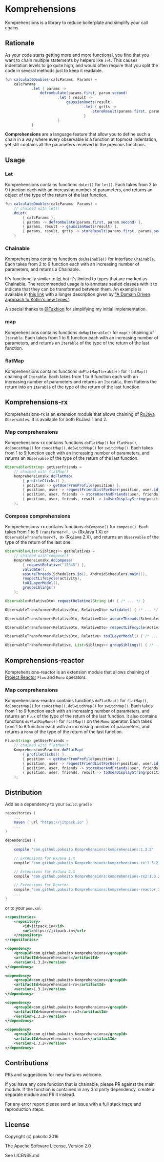 # Komprehensions

Komprehensions is a library to reduce boilerplate and simplify your call chains.

## Rationale

As your code starts getting more and more functional, you find that you want to chain multiple statements by helpers like `let`. This causes indentation levels to go quite high, and would often require that you split the code in several methods just to keep it readable.

```java
fun calculateDoubles(calcParams: Params) =
    calcParams
            .let { params ->
                defrombulate(params.first, param.second)
                        .let { result ->
                            gaussianRoots(result)
                                    .let { grtts ->
                                        storeResult(params.first, params.second, result, grtts)
                                    }
                        }
            }
```

**Comprehensions** are a language feature that allow you to define such a chain in a way where every observable is a function at topmost indentation, yet still contains all the parameters received in the previous functions.

## Usage

### Let

Komprehensions contains functions `doLet()` for `let()`. Each takes from 2 to 9 function each with an increasing number of parameters, and returns an object of the type of the return of the last function.

```java
fun calculateDoubles(calcParams: Params) =
    // chained with let()
    doLet(
        { calcParams },
        { params -> defrombulate(params.first, param.second) },
        { params, result -> gaussianRoots(result) },
        { params, result, grtts -> storeResult(params.first, params.second, result, grtts) }
    )
```

### Chainable

Komprehensions contains functions `doChainable()` for interface `Chainable`. Each takes from 2 to 9 function each with an increasing number of parameters, and returns a Chainable.

It's functionally similar to [let](https://github.com/pakoito/Komprehensions#let) but it's limited to types that are marked as Chainable. The recommended usage is to annotate sealed classes with it to indicate that they can be transformed between them.
An example is available in [this link](https://gist.github.com/pakoito/8043a42c2381112753cfdaab128cdc49) with a longer description given by ["A Domain Driven approach to Kotlin's new types"](http://www.pacoworks.com/2016/10/03/new-talk-a-domain-driven-approach-to-kotlins-new-types-at-mobilization-2016/).

A special thanks to [@Takhion](https://github.com/Takhion) for simplifying my initial implementation.

### map

Komprehensions contains functions `doMapIterable()` for `map()` chaining of `Iterable`. Each takes from 1 to 9 function each with an increasing number of parameters, and returns an `Iterable` of the type of the return of the last function.

### flatMap

Komprehensions contains functions `doFlatMapIterable()` for `flatMap()` chaining of `Iterable`. Each takes from 1 to 9 function each with an increasing number of parameters and returns an `Iterable`, then flattens the return into an `Iterable` of the type of the return of the last function.

## Komprehensions-rx

Komprehensions-rx is an extension module that allows chaining of [RxJava](https://github.com/ReactiveX/RxJava) `Observables`. It is available for both RxJava 1 and 2.

### Map comprehensions

Komprehensions-rx contains functions `doFlatMap()` for `flatMap()`, `doConcatMap()` for `concatMap()`, `doSwitchMap()` for `switchMap()`. Each takes from 1 to 9 function each with an increasing number of parameters, and returns an `Observable` of the type of the return of the last function.

```java
Observable<String> getUserFriends =
    // chained with flatMap()
    KomprehensionsRx.doFlatMap(
        { profileClicks() },
        { position -> getUserFromProfile(position) },
        { position, user -> requestFriendListForUser(position, user.id) },
        { position, user, friends -> storeUserAndFriends(user, friends) },
        { position, user, friends, result -> toUserDisplayString(position, user, friends, result) }
    );
```

### Compose comprehensions

Komprehensions-rx contains functions `doCompose()` for `compose()`. Each takes from 1 to 9 `Transformer<T, U>` (RxJava 1.X) or `ObservableTransformer<T, U>` (RxJava 2.X), and returns an `Observable` of the type of the return of the last one.

```java
Observable<List<Siblings>> getRelatives =
    // chained with compose()
    KomprehensionsRx.doCompose(
        { requestRelative("12345") },
        validate(),
        assureThreads(Schedulers.io(), AndroidSchedulers.main()),
        respectLifecycle(activity),
        toUILayerModel(),
        groupSiblings()
    );

Observable<RelativeDto> requestRelative(String id) { /* ... */ }

ObservableTransformer<RelativeDto, RelativeDto> validate() { /* ... */ }

ObservableTransformer<RelativeDto, RelativeDto> assureThreads(Scheduler in, Scheduler out) { /* ... */ }

ObservableTransformer<RelativeDto, RelativeDto> respectLifecycle(Activity activity) { /* ... */ }

ObservableTransformer<RelativeDto, Relative> toUILayerModel() { /* ... */ }

ObservableTransformer<Relative, List<Siblings>> groupSiblings() { /* ... */ }
```

## Komprehensions-reactor

Komprehensions-reactor is an extension module that allows chaining of [Project Reactor](https://projectreactor.io/) `Flux` and `Mono` operators.

### Map comprehensions

Komprehensions-reactor contains functions `doFlatMap()` for `flatMap()`, `doConcatMap()` for `concatMap()`, `doSwitchMap()` for `switchMap()`. Each takes from 1 to 9 function each with an increasing number of parameters, and returns an `Flux` of the type of the return of the last function. It also contains functions `doFlatMapMono()` for `flatMap()` on the `Mono` operator. Each takes from 1 to 8 function each with an increasing number of parameters, and returns a `Mono` of the type of the return of the last function.

```java
Flux<String> getUserFriends =
    // chained with flatMap()
    KomprehensionsReactor.doFlatMap(
        { profileClicks() },
        { position -> getUserFromProfile(position) },
        { position, user -> requestFriendListForUser(position, user.id) },
        { position, user, friends -> storeUserAndFriends(user, friends) },
        { position, user, friends, result -> toUserDisplayString(position, user, friends, result) }
    );
```

## Distribution

Add as a dependency to your `build.gradle`
```groovy
repositories {
    ...
    maven { url "https://jitpack.io" }
    ...
}
    
dependencies {
    ...
    compile 'com.github.pakoito.Komprehensions:komprehensions:1.3.2'

    // Extensions for RxJava 1.X
    compile 'com.github.pakoito.Komprehensions:komprehensions-rx:1.3.2'

    // Extensions for RxJava 2.X
    compile 'com.github.pakoito.Komprehensions:komprehensions-rx2:1.3.2'

    // Extensions for Reactor
    compile 'com.github.pakoito.Komprehensions:komprehensions-reactor:1.3.2'
    ...
}
```
or to your `pom.xml`

```xml
<repositories>
    <repository>
        <id>jitpack.io</id>
        <url>https://jitpack.io</url>
    </repository>
</repositories>

<dependency>
    <groupId>com.github.pakoito.Komprehensions</groupId>
    <artifactId>komprehensions</artifactId>
    <version>1.3.2</version>
</dependency>

<dependency>
    <groupId>com.github.pakoito.Komprehensions</groupId>
    <artifactId>komprehensions-rx</artifactId>
    <version>1.3.2</version>
</dependency>

<dependency>
    <groupId>com.github.pakoito.Komprehensions</groupId>
    <artifactId>komprehensions-rx2</artifactId>
    <version>1.3.2</version>
</dependency>

<dependency>
    <groupId>com.github.pakoito.Komprehensions</groupId>
    <artifactId>komprehensions-reactor</artifactId>
    <version>1.3.2</version>
</dependency>
```

## Contributions

PRs and suggestions for new features welcome.

If you have any core function that is chainable, please PR against the main module. If the function is contained in any 3rd party dependency, create a separate module and PR it instead.

For any error report please send an issue with a full stack trace and reproduction steps.

## License

Copyright (c) pakoito 2016

The Apache Software License, Version 2.0

See LICENSE.md
